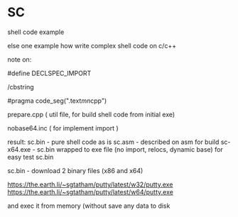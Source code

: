 # SC
 shell code example

else one example how write complex shell code on c/c++

note on:


#define DECLSPEC_IMPORT

/cbstring

#pragma code_seg(".text$mn$cpp")

prepare.cpp ( util file, for build shell code from initial exe)

nobase64.inc ( for implement import )


result: 
sc.bin - pure shell code as is
sc.asm - described on asm for build
sc-x64.exe - sc.bin wrapped to exe file (no import, relocs, dynamic base) for easy test sc.bin

sc.bin - download 2 binary files (x86 and x64)

https://the.earth.li/~sgtatham/putty/latest/w32/putty.exe
https://the.earth.li/~sgtatham/putty/latest/w64/putty.exe

and exec it from memory (without save any data to disk
